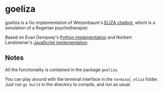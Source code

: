 # goeliza

goeliza is a Go implementation of Weizenbaum's [ELIZA chatbot](https://en.wikipedia.org/wiki/ELIZA), which is a simulation of a Rogerian psychotherapist. 

Based on Evan Dempsey's [Python implementation](https://www.smallsurething.com/implementing-the-famous-eliza-chatbot-in-python/) and Norbert Landsteiner's [JavaScript implementation](http://www.masswerk.at/elizabot/).

## Notes

All the functionality is contained in the package `goeliza`.

You can play around with the terminal interface in the `terminal_eliza` folder. Just run `go build` in the directory to compile, and run as usual.
